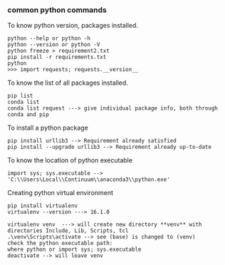 ### common python commands
To know python version, packages installed.
```
python --help or python -h
python --version or python -V
python freeze > requirement2.txt
pip install -r requirements.txt
python
>>> import requests; requests.__version__
```
To know the list of all packages installed.
```
pip list
conda list
conda list request ---> give individual package info, both through conda and pip
```
To install a python package
```
pip install urllib3 --> Requirement already satisfied
pip install --upgrade urllib3 --> Requirement already up-to-date
```
To know the location of python executable
```
import sys; sys.executable --> 'C:\\Users\Local\\Continuum\\anaconda3\\python.exe'
```
Creating python virtual environment
```
pip install virtualenv
virtualenv --version ---> 16.1.0

virtualenv venv  ---> will create new directory **venv** with directories Include, Lib, Scripts, tcl
.\venv\Scripts\activate --> see (base) is changed to (venv)
check the python executable path: 
where python or import sys; sys.executable
deactivate --> will leave venv
```
